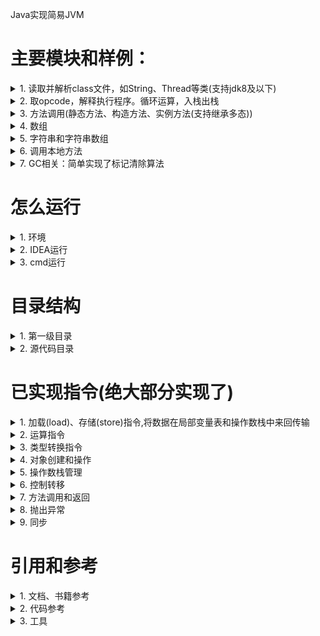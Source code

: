 Java实现简易JVM
#  主要模块和样例：
<details>
    <summary>1. 读取并解析class文件，如String、Thread等类(支持jdk8及以下)</summary>

部分类可能在demo运行时用到:
+ `zvm\bytecode\java\lang\System.class `
+ `zvm\bytecode\java\io\PrintStream.class  `
+ `zvm\bytecode\java\lang\Thread.class`
+ `zvm\bytecode\com\zvm\javaclass\integer\Table1.class(注解相关)`
</details>
<details>
<summary>2. 取opcode，解释执行程序。循环运算，入栈出栈</summary>

- 执行样例：
```java
public class GaussTest {
    public GaussTest() {
    }
    public static void main(String[] args) {
        int sum = 0;
        for(int i = 5; i <= 20; i += 10) {
            sum += i;
        }
        System.out.println(sum);
    }
}
```

输出结果：
```java
file path : GaussTest
20
```
</details>
<details>
<summary>3. 方法调用(静态方法、构造方法、实例方法(支持继承多态))</summary>

- 静态递归方法执行样例(invokestatic)：
```java
public class FibonacciTest {
    public static void main(String[] args) {
        long x = fibonacci(8);
        System.out.println(x);
    }
    private static long fibonacci(long n) {
        if (n <= 1) {
            return n;
        } else {
            return fibonacci(n - 1) + fibonacci(n - 2);
        }
    }
}
```

输出结果：
```java
file path : FibonacciTest
21
```

- 构造方法调用(invokespecial)
```java
public class FibonacciTest {
    public static void main(String[] args) {
        long x = fibonacci(8);
        System.out.println(x);
    }
    private static long fibonacci(long n) {
        if (n <= 1) {
            return n;
        } else {
            return fibonacci(n - 1) + fibonacci(n - 2);
        }
    }
}
```

输出结果：
```java
file path : FibonacciTest
21
```

- 调用实例方法，支持继承多态(invokevirtual)
```java
public class InvokeVirtualTest {
    public static void main(String[] args) {
        Vector2D v2 = new Vector2D(2.1, 2.2);
        Vector2D v3 = new Vector3D(3.1, 3.2, 3.3);
        v2.multiply(2);
        v3.multiply(3);
        System.out.println(v2.x);
        System.out.println(v2.y);
        System.out.println(v3.x);
        System.out.println(v3.y);
        System.out.println(((Vector3D)v3).z);
    }
}
```

输出结果：
```java
file path : ch07/InvokeVirtualTest
4.2
4.4
9.3
9.600000000000001
9.899999999999999
```
</details>
<details>
<summary>4. 数组</summary>

- 一维int数组冒泡排序：
```java
public class BubbleSortTest {
    public static void main(String[] args) {
        int[] arr = {
            22, 84, 77, 11, 95,  9, 78, 56,
            36, 97, 65, 36, 10, 24 ,92, 48
        };
        //printArray(arr);
        bubbleSort(arr);
        //System.out.println(123456789);
        printArray(arr);
    }
    private static void bubbleSort(int[] arr) {
        boolean swapped = true;
        int j = 0;
        int tmp;
        while (swapped) {
            swapped = false;
            j++;
            for (int i = 0; i < arr.length - j; i++) {
                if (arr[i] > arr[i + 1]) {
                    tmp = arr[i];
                    arr[i] = arr[i + 1];
                    arr[i + 1] = tmp;
                    swapped = true;
                }
            }
        }
    }
    private static void printArray(int[] arr) {
        for (int i : arr) {
            System.out.println(i);
        }
    }
}
```
输出结果：
```java
file path : ch08/BubbleSortTest
9
10
...
```

- 一维double数组冒泡排序
```java
public class DoubleBubbleSortTest {
    public static void main(String[] args) {
        double[] arr = {
            22.2, 84.4, 77.5, 11.2, 95.3,  9.2, 78.2, 56.2,
            36.1, 97.1, 65.1, 36.1, 10.3, 24.3 ,92.3, 48.3
        };

        //printArray(arr);
        bubbleSort(arr);
        //System.out.println(123456789);
        printArray(arr);
    }
    private static void bubbleSort(double[] arr) {
        boolean swapped = true;
        int j = 0;
        double tmp;
        while (swapped) {
            swapped = false;
            j++;
            for (int i = 0; i < arr.length - j; i++) {
                if (arr[i] > arr[i + 1]) {
                    tmp = arr[i];
                    arr[i] = arr[i + 1];
                    arr[i + 1] = tmp;
                    swapped = true;
                }
            }
        }
    }
    private static void printArray(double[] arr) {
        for (double i : arr) {
            System.out.println(i);
        }
    }
}

```

输出结果：
```java
file path : ch08/DoubleBubbleSortTest
9.2
10.3
11.2
22.2
24.3
...
```

</details>

<details>
<summary>5. 字符串和字符串数组</summary>

- 字符串加法，涉及类有java/lang/StringBuilder、java/lang/AbstractStringBuilder、java/lang/Math
、java/util/Arrays、java/io/FilterOutputStream、java/io/OutputStream、 java/io/PrintStream、java/lang/String：
```java
public class StringBuilderTest {
    public static void main(String[] args) {
        String hello = "hello,";
        String world = "world!";
        String str = hello + world;
        System.out.println(str);
    }
}
```
输出结果：
```java
file path : ch09/StringBuilderTest
总内存:8912 分配：8完成 当前已使用:8
总内存:8912 分配：12完成 当前已使用:20
...
hello,world!
...
```

- 字符串数组
```java
public class ArrayDemo {
    public static void main(String[] args) {
        int[] a1 = new int[10];       // newarray
        String[] a2 = new String[10]; // anewarray
        //int[][] a3 = new int[10][10]; // multianewarray
        int x = a1.length;            // arraylength
        a1[0] = 100;                  // iastore
        int y = a1[0];                // iaload
        a2[0] = "0abc";                // aastore
        String s = a2[0];             // aaload
        System.out.println( s);
        a2[1] = "1xxxxyyxyy";
        a2[2] = "2xxxxyyxyy";

        for(int i = 0; i < 3; i++){
            System.out.println(a2[i] + " stringbuilderTest");
        }
    }
}
```

输出结果：
```java
file path : ch09/ArrayDemo
总内存:8912 分配：40完成 当前已使用:40
...
0abc
总内存:8912 分配：8完成 当前已使用:104
总内存:8912 分配：20完成 当前已使用:124
...
0abc stringbuilderTest
总内存:8912 分配：8完成 当前已使用:364
总内存:8912 分配：32完成 当前已使用:396
...
1xxxxyyxyy stringbuilderTest
总内存:8912 分配：8完成 当前已使用:580
总内存:8912 分配：32完成 当前已使用:612
...
2xxxxyyxyy stringbuilderTest
...
```
</details>

<details>
<summary>6. 调用本地方法</summary>

- 只实现了这个方法println，里面调用了arraycopy
```java
public class StringBuilderTest {
    public static void main(String[] args) {
        String hello = "hello,";
        String world = "world!";
        String str = hello + world;
        System.out.println(str);
    }
}
```
输出结果：
```java
file path : ch09/StringBuilderTest
hello,world!
```
</details>

<details>
<summary>7. GC相关：简单实现了标记清除算法</summary>

- 在zvm\src\main\java\com\zvm\memory\JavaHeap.java的HEAP_MAX_SIZE(此例中为32)的大小
```java
public class GCTest1 {
    private static final int SIZE = 3;
    public static void main(String[] args){
        test0();
        test1();
        test2();
    }
    private static void test0() {
        /*字符串会创建22 byte + 8byte的数组:8byte:为String对象，22byte为char[11]*/
        //System.out.println("test0 start");
        int[] arr = new int[SIZE];
        for (int i = 0; i < SIZE; i++){
            arr[i] = 100 + i;
        }
        //System.out.println("test0 start");
    }

    private static void test1() {
        //System.out.println("test1 start");
        int[] arr = new int[SIZE];
        for (int i = 0; i < SIZE; i++){
            arr[i] = 100 + i;
        }
        //System.out.println("test1 start");
    }

    private static void test2() {
        //System.out.println("test2 start");
        int[] arr = new int[SIZE];
        for (int i = 0; i < SIZE; i++){
            arr[i] = 100 + i;
        }
        //System.out.println("test2 start");
    }
}
```
输出结果：
```java
file path : gc/GCTest1
总内存:32 分配：12完成 当前已使用:12
总内存:32 分配：12完成 当前已使用:24
总内存:32 已使用：24 当前需分配：12
总内存:32 回收情况：24->0 当前需分配：12
总内存:32 分配：12完成 当前已使用:12
```
</details>

# 怎么运行
<details>
<summary>1. 环境 </summary>

- 在Windows10，基于jdk8开发
- 打印调试信息，可能需要maven引入Gson或fastjson
- 支持解析jdk8及以下版本的类，解释执行demo
- 经测试，demo支持在linux,jdk8中运行  
</details>

<details>
<summary>2. IDEA运行 </summary>   

<img height="60%" width="80%" src="./draft/howtorun.png">
</details>

<details>
<summary>3. cmd运行 </summary>   

```bash
java -classpath E:\JAVA\Maven\com\alibaba\fastjson\1.2.62\fastjson-1.2.62.jar;E:\JAVA\Maven\com\google\code\gson\gson\2.8.5\gson-2.8.5.jar;F:\projects\zvm\target\classes com.zvm.JavaMain -Xjre F:\LAMP\Java\jdk1.8.0_45\jre -cp F:\projects\zvm\bytecode gc.GCTest1
```
运行结果：  
<img height="60%" width="80%" src="./draft/howtorun_cmd.png" >
</details>

# 目录结构
<details>
<summary>1. 第一级目录</summary>  

```
bytecode\  #编译后的字节文件
javaclass\ #测试demo的源文件
src\       #源代码
```

注：由jdk1.8.0_45\jre\lib\rt.jar中的java文件夹得到zvm\bytecode\java文件夹  
</details>

<details>
<summary>2. 源代码目录</summary>

```bash
com\zvm
    basestruct\                 #读取字节码为内存中ClassFile时的基本数据结构
    classfile\                  #类解析相关
       attribute\               #属性表：jdk8中的23种属性
       constantpool\            #常量池：jdk8中10种常量类型
       ClassFile.java           #解析后的class文件
       cp_info.java             #ClassFile中的常量池表示
       field_info.java          #ClassFile中的字段表示
       IOUtils.java             #解析字节码的工具类
       method_info.java         #ClassFile中的方法表示
       ZvmClassLoader.java      #待重构
    draft\
    gc\
       GC.java                  #GC类，目前只有标记清除算法
    interpreter\                
       CallSite.java            #调用方法时的入口
       CodeUtils.java           #控制pc的工具类
       Descriptor.java          #方法调用时，表示返回数据和入参结构
       Interpreter.java         #取opcode并执行的类
       Opcode.java              #指令
       Ref.java                 #表示methodRef或fieldRef:含类名、描述符、方法名/字段名
    jnative\java\lang\           #预留实现本地方法
    memory\
       ArrayFields.java         #保存堆中的数组
       JavaHeap.java            #表示堆，对象和数组都分配在这
       MethodArea.java          #方法区
       ObjectFields.java        #表示堆中的对象
    runtime\                    #运行时数据
       struct\                  #一些基本数据结构
       JavaClass.java           #运行时表示：ClassFile的入口，加一些类的信息
       JavaFrame.java           #运行时表示：一个方法所用的帧
       JThread.java             #运行时表示：一个线程(目前未实现多线程)
       LocalVars.java           #运行时表示：帧中的局部变量表
       OperandStack.java        #运行时表示：帧中的操作数栈
       RunTimeEnv.java          #运行时的环境，包括JavaHeap、MethodMrea等
       StaticVars.java          #JavaClass中的静态字段分配内存
       ThreadStack.java         #线程栈：运行时，方法调用帧由底至上组成线程栈
    utils\
       TypeUtils.java           #类型转换工具类
       Vars.java                #供LocalVars、LocalVars、ObjectFields继承使用
    Cmd.java                    #解析命令行
    JavaMain.java               #启动入口类，含main方法
    ZVM.java                    #表示虚拟机

```

</details>

# 已实现指令(绝大部分实现了)
<details>
<summary>1. 加载(load)、存储(store)指令,将数据在局部变量表和操作数栈中来回传输</summary>

- 局部变量表->操作数栈：dload,dload_n; iload,iload_n; lload,lload_n; aload,aload_n  
- 操作数栈->局部变量表：dstore,dstore_n; istore,istore_n; lstore,lstore_n; astore,astore_n  
- 常量到操作数栈: bipush,ldc,ldc_w,ldc2_w,iconst_n
</details>

<details>
<summary>2. 运算指令</summary>

- 加法：iadd,ladd  
- 减法: lsub  
- 乘法: dmul
- 自增: iinc  
- 比较: lcmp  
</details>

<details>
<summary>3. 类型转换指令</summary>

- 待实现
</details>

<details>
<summary>4. 对象创建和操作</summary>

- 创建实例: new  
- 创建数组：anewarray,newarray
- 访问类或实例字段:getstatic,getfield,putfield  
- 将一个数组元素加载到操作数栈：iaload,laload,faload,daload,aaload  
- 将一个操作数栈的值存储到数组中：iastore, lastore, fastore, dastore, aastore
- 获得数组的长度：arraylength  
- 检查类实例类型的指令：instanceof、checkcast待实现  
</details>

<details>
<summary>5. 操作数栈管理</summary>

- pop, pop2, dup, dup2, dup_x1, dup2_x1, dup_x2, dup2_x2, swap
</details>

<details>
<summary>6. 控制转移</summary>

- 条件分支：ifeq, ifne, iflt, ifle, ifgt, ifge, ifnull, ifnonnull, if_icmpeq,
       if_icmpne, if_icmplt, if_icmple, if_icmpgt if_icmpge, if_acmpeq, if_acmpne
- 复合条件分支：tableswitch, lookupswitch待实现
- 无条件分支: goto, goto_w, jsr, jsr_w, ret.  
</details>

<details>
<summary>7. 方法调用和返回 </summary>

- invokevirtual: 调用对象实例方法，根据对象实际类型分派  
- invokespecial：特殊处理的实例方法：实例初始化方法，父类方法   
- invokestatic：调用类方法
- invokeinterface：待实现
- 返回指令： ireturn(used to return values of type  boolean ,  byte ,  char ,  short , or  int ), lreturn, freturn, dreturn, and areturn
</details>

<details>
<summary>8. 抛出异常 </summary>

- 待实现
</details>
<details>
<summary>9. 同步 </summary>

- 待实现
</details>

# 引用和参考
<details>
<summary>1. 文档、书籍参考 </summary>

- [java虚拟机规范](https://docs.oracle.com/javase/specs/jvms/se8/jvms8.pdf)
- 《自己动手写Java虚拟机》
- java虚拟机规范(java se7)中文版
- java虚拟机规范(java se8)中文版
- 周志明的《深入理解java虚拟机》
</details>

<details>
<summary>2. 代码参考 </summary>

- [go实现jvm](https://github.com/zxh0/jvmgo-book)
- [c++实现的java虚拟机](https://github.com/kelthuzadx/yvm)
- [Hotspot源码](https://github.com/tzh476/Hotspot)
</details>

<details>
<summary>3. 工具 </summary>

- [类解析工具](https://github.com/zxh0/classpy)
</details>
